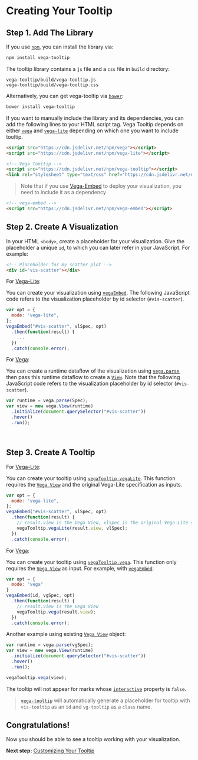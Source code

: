 # Creating Your Tooltip

## Step 1. Add The Library

If you use [`npm`](https://www.npmjs.com/), you can install the library via:

```bash
npm install vega-tooltip
```

The tooltip library contains a `js` file and a `css` file in `build` directory:

```
vega-tooltip/build/vega-tooltip.js
vega-tooltip/build/vega-tooltip.css
```

Alternatively, you can get vega-tooltip via [`bower`](https://bower.io/):
```bash
bower install vega-tooltip
```

If you want to manually include the library and its dependencies, you can add the following lines to your HTML script tag. Vega Tooltip depends on either [`vega`](https://vega.github.io/vega/) and [`vega-lite`](https://vega.github.io/vega-lite/) depending on which one you want to include tooltip.
<br>
```html
<script src="https://cdn.jsdelivr.net/npm/vega"></script>
<script src="https://cdn.jsdelivr.net/npm/vega-lite"></script>

<!-- Vega Tooltip -->
<script src="https://cdn.jsdelivr.net/npm/vega-tooltip"></script>
<link rel="stylesheet" type="text/css" href="https://cdn.jsdelivr.net/npm/vega-tooltip/build/vega-tooltip.min.css">
```
>Note that if you use [Vega-Embed](https://github.com/vega/vega-embed/) to deploy your visualization, you need to include it as a dependency

```html
<!-- vega-embed -->
<script src="https://cdn.jsdelivr.net/npm/vega-embed"></script>
```

## Step 2. Create A Visualization

In your HTML `<body>`, create a placeholder for your visualization. Give the placeholder a unique `id`, to which you can later refer in your JavaScript. For example:

```html
<!-- Placeholder for my scatter plot -->
<div id="vis-scatter"></div>
```

For [Vega-Lite](https://vega.github.io/vega-lite/):

You can create your visualization using [`vegaEmbed`](https://github.com/vega/vega-embed). The following JavaScript code refers to the visualization placeholder by id selector (`#vis-scatter`).

```js
var opt = {
  mode: "vega-lite",
};
vegaEmbed("#vis-scatter", vlSpec, opt)
  .then(function(result) {
    ...
  })
  .catch(console.error);
```

For [Vega](http://vega.github.io/vega/):

You can create a runtime dataflow of the visualization using [`vega.parse`](https://vega.github.io/vega/docs/api/parser/), then pass this runtime dataflow to create a [`View`](https://vega.github.io/vega/docs/api/view/). Note that the following JavaScript code refers to the visualization placeholder by id selector (`#vis-scatter`).

```js
var runtime = vega.parse(Spec);
var view = new vega.View(runtime)
  .initialize(document.querySelector("#vis-scatter"))
  .hover()
  .run();
```
<br>


## Step 3. Create A Tooltip

For [Vega-Lite](https://vega.github.io/vega-lite/):

You can create your tooltip using [`vegaTooltip.vegaLite`](APIs.md#vltooltip). This function requires the [`Vega View`](https://vega.github.io/vega/docs/api/view/) and the original Vega-Lite specification as inputs.

```js
var opt = {
  mode: "vega-lite",
};
vegaEmbed("#vis-scatter", vlSpec, opt)
  .then(function(result) {
    // result.view is the Vega View, vlSpec is the original Vega-Lite specification
    vegaTooltip.vegaLite(result.view, vlSpec);
  })
  .catch(console.error);
```

For [Vega](http://vega.github.io/vega/):

You can create your tooltip using [`vegaTooltip.vega`](APIs.md#vgtooltip). This function only requires the [`Vega View`](https://vega.github.io/vega/docs/api/view/) as input. For example, with [`vegaEmbed`](https://github.com/vega/vega-embed):

```js
var opt = {
  mode: "vega"
}
vegaEmbed(id, vgSpec, opt)
  .then(function(result) {
    // result.view is the Vega View
    vegaTooltip.vega(result.view);
  })
  .catch(console.error);
```

Another example using existing [`Vega View`](https://vega.github.io/vega/docs/api/view/) object:

```js
var runtime = vega.parse(vgSpec);
var view = new vega.View(runtime)
  .initialize(document.querySelector("#vis-scatter"))
  .hover()
  .run();

vegaTooltip.vega(view);
```

The tooltip will not appear for marks whose [`interactive`](https://vega.github.io/vega/docs/marks/) property is `false`.
<br>
> [`vega-tooltip`](https://github.com/vega/vega-tooltip/) will automatically generate a placeholder for tooltip with `vis-tooltip` as an `id` and `vg-tooltip` as a `class` name.


## Congratulations!

Now you should be able to see a tooltip working with your visualization.

__Next step:__ [Customizing Your Tooltip](customizing_your_tooltip.md)
